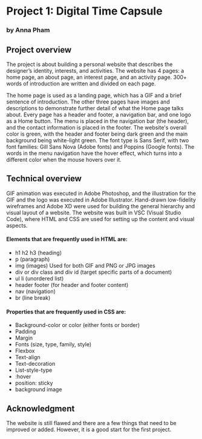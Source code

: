 # Project 1: Digital Time Capsule
### by Anna Pham
## Project overview
The project is about building a personal website that describes the designer’s identity, interests, and activities. The website has 4 pages: a home page, an about page, an interest page, and an activity page. 300+ words of introduction are written and divided on each page. 

The home page is used as a landing page, which has a GIF and a brief sentence of introduction. The other three pages have images and descriptions to demonstrate further detail of what the Home page talks about. Every page has a header and footer, a navigation bar, and one logo as a Home button. The menu is placed in the navigation bar (the header), and the contact information is placed in the footer. The website's overall color is green, with the header and footer being dark green and the main background being white-light green. The font type is Sans Serif, with two font families: Gill Sans Nova (Adobe fonts) and Poppins (Google fonts). The words in the menu navigation have the hover effect, which turns into a different color when the mouse hovers over it. 
## Technical overview
GIF animation was executed in Adobe Photoshop, and the illustration for the GIF and the logo was executed in Adobe Illustrator. Hand-drawn low-fidelity wireframes and Adobe XD were used for building the general hierarchy and visual layout of a website. The website was built in VSC (Visual Studio Code), where HTML and CSS are used for setting up the content and visual aspects. 

#### Elements that are frequently used in HTML are:
<ul>
<li>h1 h2 h3 (heading)</li>
<li>p (paragraph)</li>
<li>img (images) Used for both GIF and PNG or JPG images</li>
<li>div or div class and div id (target specific parts of a document)</li>
<li>ul li (unordered list)</li>
<li>header footer (for header and footer content)</li>
<li>nav (navigation)</li>
<li>br (line break)</li>
</ul>

#### Properties that are frequently used in CSS are:
<ul>
<li>Background-color or color (either fonts or border)</li>
<li>Padding</li>
<li>Margin</li>
<li>Fonts (size, type, family, style)</li>
<li>Flexbox</li>
<li>Text-align</li>
<li>Text-decoration</li>
<li>List-style-type</li>
<li>:hover</li>
<li>position: sticky</li>
<li>background image</li>
</ul>


## Acknowledgment
The website is still flawed and there are a few things that need to be improved or added. However, it is a good start for the first project.  
